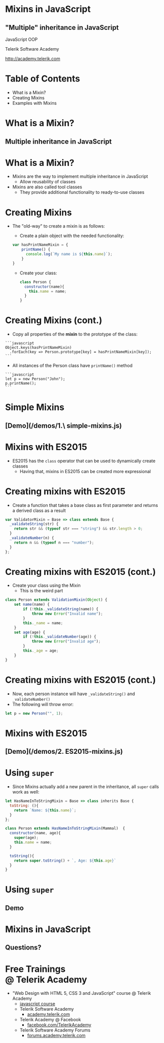 <!-- section start -->
<!-- attr: { id:'', class:'slide-title', showInPresentation:true, hasScriptWrapper:true } -->
# Mixins in JavaScript
## "Multiple" inheritance in JavaScript
<!-- <img class="slide-image" showInPresentation="false" src="imgs/pic00.png" style="top:48.48%; left:65.53%; width:38.79%; z-index:-1" /> -->
<article class="signature">
	<p class="signature-course">JavaScript OOP</p>
	<p class="signature-initiative">Telerik Software Academy</p>
	<a href="http://academy.telerik.com" class="signature-link">http://academy.telerik.com</a>
</article>


<!-- section start -->
<!-- attr: { id:'', showInPresentation:true, hasScriptWrapper:true } -->
# Table of Contents

- What is a Mixin?
- Creating Mixins
- Examples with Mixins

<!-- <img class="slide-image" showInPresentation="false" src="imgs/pic02.png" style="top:15.22%; left:67.55%; width:38.79%; z-index:-1" /> -->

<!-- section start -->
<!-- attr: { class:'slide-section' } -->

# What is a Mixin?
##  Multiple inheritance in JavaScript

# What is a Mixin?

- Mixins are the way to implement multiple inheritance in JavaScript
  - Allow reusability of classes
- Mixins are also called tool classes
  - They provide additional functionality to ready-to-use classes

# Creating Mixins

- The "old-way" to create a mixin is as follows:

  -  Create a plain object with the needed functionality:

    ```javascript
    var hasPrintNameMixin = {
        printName() {
          console.log(`My name is ${this.name}`);
        }
    }
    ```

  -  Create your class:

      ```javascript
      class Person {
        constructor(name){
          this.name = name;
        }
      }
      ```

<!-- attr: {hasScriptWrapper: true} --> 
# Creating Mixins (cont.)

  -  Copy all properties of the **mixin** to the prototype of the class:

    ```javascript
    Object.keys(hasPrintNameMixin)
      .forEach(key => Person.prototype[key] = hasPrintNameMixin[key]);
    ```
  -  All instances of the Person class have `printName()` method

    ```javascript
    let p = new Person("John");
    p.printName();
    ```

<!-- attr: {class:'slide-section demo'} -->
#   Simple Mixins
##  [Demo](/demos/1.\ simple-mixins.js)


# Mixins with ES2015

- ES2015 has the `class` operator that can be used to dynamically create classes
  - Having that, mixins in ES2015 can be created more expressional


# Creating mixins with ES2015

- Create a function that takes a base class as first parameter and returns a derived class as a result

```javascript
var ValidatorMixin = Base => class extends Base {
  _validateString(str) {
    return str && (typeof str === "string") && str.length > 0;
  }
  _validateNumber(n) {
    return n && (typeof n === "number");
  }
};
```

<!-- attr: {showInPresentation:true, style:'font-size:0.9em'} -->

# Creating mixins with ES2015 (cont.)

- Create your class using the Mixin
  - This is the weird part

```javascript
class Person extends ValidationMixin(Object) {
    set name(name) {
        if (!this._validateString(name)) {
            throw new Error("Invalid name");
        }
        this._name = name;
    }
    set age(age) {
        if (!this._validateNumber(age)) {
            throw new Error("Invalid age");
        }
        this._age = age;
    }
}
```

<!-- attr: {showInPresentation:true, style:'font-size:0.9em'} -->

# Creating mixins with ES2015 (cont.)

-  Now, each person instance will have `_validateString()` and `_validateNumber()`
  - The following will throw error:

```javascript
let p = new Person("", 1);
```

<!-- attr: {class:'slide-section demo'} -->

#   Mixins with ES2015
##  [Demo](/demos/2. ES2015-mixins.js)


<!-- attr: {showInPresentation:true, style:'font-size:0.9em'} -->

# Using `super`

- Since Mixins actually add a new parent in the inheritance, all `super` calls work as well:

```javascript
let HasNameInToStringMixin = Base => class inherits Base {
  toString: (){
    return `Name: ${this.name}`;
  }
};

class Person extends HasNameInToStringMixin(Mammal)  {
  constructor(name, age){
    super(age);
    this.name = name;
  }

  toString(){
    return super.toString() + `, Age: ${this.age}`
  }
}
```

<!-- attr: {class:'slide-section demo'} -->

# Using `super`
##  Demo

<!-- Questions -->
<!-- section start -->
<!-- attr: { hasScriptWrapper:true, class:"slide-questions", id:"questions" } -->
# Mixins in JavaScript
## Questions?


<!-- attr: { showInPresentation: true, hasScriptWrapper: true, style:'font-size: 0.9em' } -->
# Free Trainings<br/>@ Telerik Academy
- "Web Design with HTML 5, CSS 3 and JavaScript" course @ Telerik Academy
    - [javascript course](http://academy.telerik.com/student-courses/web-design-and-ui/javascript-fundamentals/about)
  - Telerik Software Academy
    - [academy.telerik.com](academy.telerik.com)
  - Telerik Academy @ Facebook
    - [facebook.com/TelerikAcademy](facebook.com/TelerikAcademy)
  - Telerik Software Academy Forums
    - [forums.academy.telerik.com](http://telerikacademy.com/Forum/Home)

<!-- <img class="slide-image" showInPresentation="false"  src="imgs/pic00.png" style="top:58.18%; left:90.52%; width:16.97%; z-index:-1" /> -->
